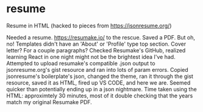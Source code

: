 # resume
Resume in HTML (hacked to pieces from https://jsonresume.org/)

Needed a resume. https://resumake.io/ to the rescue. Saved a PDF. But oh, no! Templates didn't have an 'About' or 'Profile' type top section. Cover letter? For a couple paragraphs? Checked Resumake's GitHub, realized learning React in one night might not be the brightest idea I've had. Attempted to upload resumake's compatible .json output to jsonresume.org's gist resource and ran into lots of param errors. Copied jsonresume's boilerplate's json, changed the theme, ran it through the gist resource, saved it as HTML, fired up VS CODE, and here we are. Seemed quicker than potentially ending up in a json nightmare. Time taken using the HTML: approximtely 30 minutes, most of it double checking that the years match my original Resumake PDF.

